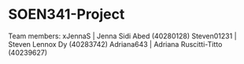 # SOEN341-Project

Team members:
xJennaS | Jenna Sidi Abed (40280128) 
Steven01231 | Steven Lennox Dy (40283742)
Adriana643 | Adriana Ruscitti-Titto (40239627)

